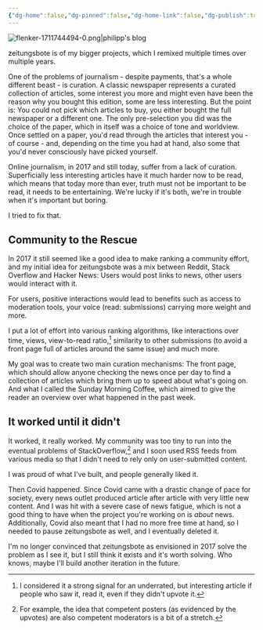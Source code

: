 ```yaml
---
{"dg-home":false,"dg-pinned":false,"dg-home-link":false,"dg-publish":true,"type":"post","disabled rules":["header-increment","yaml-title","yaml-title-alias","file-name-heading"],"title":"zeitungsbote","dg-permalink":"zeitungsbote/","created-date":"2020-11-03T00:00:00","updated-date":"2025-05-05T17:44:29","tags":["pet-project-sematary"],"dg-path":"zeitungsbote.md","permalink":"/zeitungsbote/","dgPassFrontmatter":true}
---
```



![flenker-1711744494-0.png|philipp's blog](/img/user/attachments/flenker-1711744494-0.png)


zeitungsbote is of my bigger projects, which I remixed multiple times over multiple years.

One of the problems of journalism - despite payments, that's a whole different beast - is curation. A classic newspaper represents a curated collection of articles, some interest you more and might even have been the reason why you bought this edition, some are less interesting. But the point is: You could not pick which articles to buy, you either bought the full newspaper or a different one. The only pre-selection you did was the choice of the paper, which in itself was a choice of tone and worldview. Once settled on a paper, you'd read through the articles that interest you - of course - and, depending on the time you had at hand, also some that you'd never consciously have picked yourself.

Online journalism, in 2017 and still today, suffer from a lack of curation. Superficially less interesting articles have it much harder now to be read, which means that today more than ever, truth must not be important to be read, it needs to be entertaining. We're lucky if it's both, we're in trouble when it's important but boring.

I tried to fix that.

## Community to the Rescue
In 2017 it still seemed like a good idea to make ranking a community effort, and my initial idea for zeitungsbote was a mix between Reddit, Stack Overflow and Hacker News: Users would post links to news, other users would interact with it.

For users, positive interactions would lead to benefits such as access to moderation tools, your voice (read: submissions) carrying more weight and more.

I put a lot of effort into various ranking algorithms, like interactions over time, views, view-to-read ratio,[^1] similarity to other submissions (to avoid a front page full of articles around the same issue) and much more.

My goal was to create two main curation mechanisms: The front page, which should allow anyone checking the news once per day to find a collection of articles which bring them up to speed about what's going on. And what I called the Sunday Morning Coffee, which aimed to give the reader an overview over what happened in the past week.

## It worked until it didn't
It worked, it really worked. My community was too tiny to run into the eventual problems of StackOverflow,[^2] and I soon used RSS feeds from various media so that I didn't need to rely only on user-submitted content.

I was proud of what I've built, and people generally liked it.

Then Covid happened. Since Covid came with a drastic change of pace for society, every news outlet produced  article after article with very little new content. And I was hit with a severe case of news fatigue, which is not a good thing to have when the project you're working on is _about_ news. Additionally, Covid also meant that I had no more free time at hand, so I needed to pause zeitungsbote as well, and I eventually deleted it.

I'm no longer convinced that zeitungsbote as envisioned in 2017 solve the problem as I see it, but I still think it exists and it's worth solving.
Who knows, maybe I'll build another iteration in the future.

[^1]: I considered it a strong signal for an underrated, but interesting article if people who saw it, read it, even if they didn't upvote it.
[^2]: For example, the idea that competent posters (as evidenced by the upvotes) are also competent moderators is a bit of a stretch.
